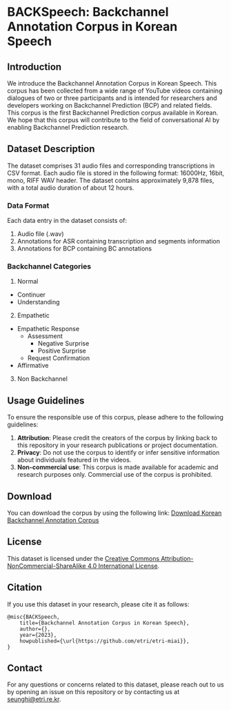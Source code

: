 
# BACKSpeech: Backchannel Annotation Corpus in Korean Speech

## Introduction

We introduce the Backchannel Annotation Corpus in Korean Speech. This corpus has been collected from a wide range of YouTube videos containing dialogues of two or three participants and is intended for researchers and developers working on Backchannel Prediction (BCP) and related fields. 
This corpus is the first Backchannel Prediction corpus available in Korean. We hope that this corpus will contribute to the field of conversational AI by enabling Backchannel Prediction research.


## Dataset Description

The dataset comprises 31 audio files and corresponding transcriptions in CSV format.
Each audio file is stored in the following format: 16000Hz, 16bit, mono, RIFF WAV header.
The dataset contains approximately 9,878 files, with a total audio duration of about 12 hours.


### Data Format

Each data entry in the dataset consists of:
1. Audio file (.wav)
2. Annotations for ASR containing transcription and segments information
3. Annotations for BCP containing BC annotations 


### Backchannel Categories

1. Normal
- Continuer
- Understanding
2. Empathetic
- Empathetic Response
  - Assessment
    - Negative Surprise
    - Positive Surprise
  - Request Confirmation
- Affirmative
3. Non Backchannel


## Usage Guidelines

To ensure the responsible use of this corpus, please adhere to the following guidelines:
1. **Attribution**: Please credit the creators of the corpus by linking back to this repository in your research publications or project documentation.
2. **Privacy**: Do not use the corpus to identify or infer sensitive information about individuals featured in the videos.
3. **Non-commercial use**: This corpus is made available for academic and research purposes only. Commercial use of the corpus is prohibited.


## Download

You can download the corpus by using the following link:
[Download Korean Backchannel Annotation Corpus](https://github.com/etri/etri-miai/archive/refs/heads/KoBAC_v0.1.zip) 


## License

This dataset is licensed under the [Creative Commons Attribution-NonCommercial-ShareAlike 4.0 International License](https://creativecommons.org/licenses/by-nc-sa/4.0/).

## Citation

If you use this dataset in your research, please cite it as follows:

```less
@misc{BACKSpeech,
    title={Backchannel Annotation Corpus in Korean Speech},
    author={},
    year={2023},
    howpublished={\url{https://github.com/etri/etri-miai}},
}
```

## Contact

For any questions or concerns related to this dataset, please reach out to us by opening an issue on this repository or by contacting us at [seunghi@etri.re.kr](mailto:seunghi@etri.re.kr).

